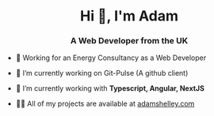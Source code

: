 <h1 align="center">Hi 👋, I'm Adam</h1>
<h3 align="center">A Web Developer from the UK</h3>

- 💼 Working for an Energy Consultancy as a Web Developer
  
- 🔭 I’m currently working on Git-Pulse (A github client)

- 🌱 I’m currently working with **Typescript, Angular, NextJS**

- 👨‍💻 All of my projects are available at [adamshelley.com](https://adamshelley.com)

<p align="left">
</p>
